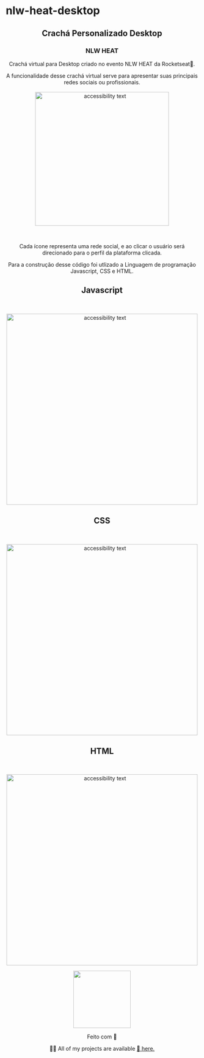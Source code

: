 # nlw-heat-desktop
<h2 align="center"> Crachá Personalizado Desktop</h2>
<h3 align="center"> NLW HEAT </h3>

<p align="center">Crachá virtual para Desktop criado no evento NLW HEAT da Rocketseat🚀.</p>
 <p align="center">
  A funcionalidade desse crachá virtual serve para apresentar suas principais redes sociais ou profissionais.
  <br>
  <br>
  
 <img  src="https://github.com/NandoDev89/nlw-heat-desktop/blob/main/CrachaDesk.PNG" width="350" alt="accessibility text" >
 </p>
  <br>
  <p align="center">Cada ícone representa uma rede social, e ao clicar o usuário será direcionado para o perfil da plataforma clicada.</p>
 
 <p align="center">Para a construção desse código foi utlizado a Linguagem de programação Javascript, CSS e HTML.</p>
 
 
 <h2 align="center">Javascript</h2>
 <br>
 <p  align="center"><img src="https://github.com/NandoDev89/nlw-heat-desktop/blob/main/CrachaDeskJS.png" width="500" alt="accessibility text" > 
 </p>
 
 <h2 align="center">CSS</h2>
 <br>
 <p  align="center"><img src="https://github.com/NandoDev89/nlw-heat-desktop/blob/main/CrachaDeskCSS.png" width="500" alt="accessibility text" > 
 </p>
 
  <h2 align="center">HTML</H2>
  <br>
 <p  align="center"><img src="https://github.com/NandoDev89/nlw-heat-desktop/blob/main/CrachaDesk1.png" width="500" alt="accessibility text" > 
 </p>
 
  


 


 
<p align="center">
<img src="https://media1.giphy.com/media/20Mmcse81nQ38dSwvo/giphy.gif?cid=ecf05e47ymzoybavl8oloet484asy5vah6sba4er7ni6yx05&rid=giphy.gif&ct=g" width="150"></h3> 
  </p>
  <p align="center">
  Feito com 💜 
  </p>

<p align="center"> 👨‍💻 All of my projects are available <a href="https://github.com/FernandoAz89?tab=repositories">🔗 here.</a></p>





